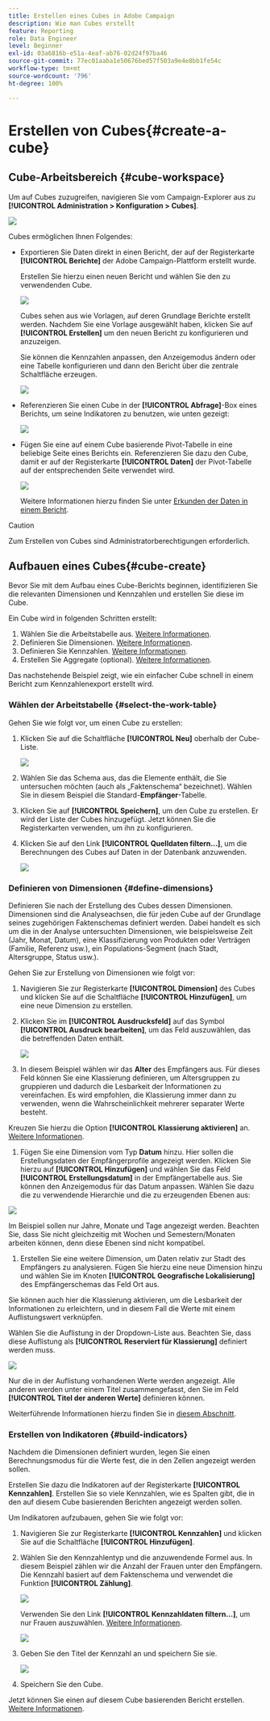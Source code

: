 ```yaml
---
title: Erstellen eines Cubes in Adobe Campaign
description: Wie man Cubes erstellt
feature: Reporting
role: Data Engineer
level: Beginner
exl-id: 03a6816b-e51a-4eaf-ab76-02d24f97ba46
source-git-commit: 77ec01aaba1e50676bed57f503a9e4e8bb1fe54c
workflow-type: tm+mt
source-wordcount: '796'
ht-degree: 100%

---
```


# Erstellen von Cubes{#create-a-cube}

## Cube-Arbeitsbereich {#cube-workspace}

Um auf Cubes zuzugreifen, navigieren Sie vom Campaign-Explorer aus zu **[!UICONTROL Administration > Konfiguration > Cubes]**.

![](assets/cube-node.png)

Cubes ermöglichen Ihnen Folgendes:

* Exportieren Sie Daten direkt in einen Bericht, der auf der Registerkarte **[!UICONTROL Berichte]** der Adobe Campaign-Plattform erstellt wurde.

  Erstellen Sie hierzu einen neuen Bericht und wählen Sie den zu verwendenden Cube.

  ![](assets/create-new-cube.png)

  Cubes sehen aus wie Vorlagen, auf deren Grundlage Berichte erstellt werden. Nachdem Sie eine Vorlage ausgewählt haben, klicken Sie auf **[!UICONTROL Erstellen]** um den neuen Bericht zu konfigurieren und anzuzeigen.

  Sie können die Kennzahlen anpassen, den Anzeigemodus ändern oder eine Tabelle konfigurieren und dann den Bericht über die zentrale Schaltfläche erzeugen.

  ![](assets/display-cube-table.png)

* Referenzieren Sie einen Cube in der **[!UICONTROL Abfrage]**-Box eines Berichts, um seine Indikatoren zu benutzen, wie unten gezeigt:

  ![](assets/cube-report-query.png)

* Fügen Sie eine auf einem Cube basierende Pivot-Tabelle in eine beliebige Seite eines Berichts ein. Referenzieren Sie dazu den Cube, damit er auf der Registerkarte **[!UICONTROL Daten]** der Pivot-Tabelle auf der entsprechenden Seite verwendet wird.

  ![](assets/cube-in-a-report.png)

  Weitere Informationen hierzu finden Sie unter [Erkunden der Daten in einem Bericht](cube-tables.md#explore-the-data-in-a-report).


>[!CAUTION]
>
>Zum Erstellen von Cubes sind Administratorberechtigungen erforderlich.
>

## Aufbauen eines Cubes{#cube-create}

Bevor Sie mit dem Aufbau eines Cube-Berichts beginnen, identifizieren Sie die relevanten Dimensionen und Kennzahlen und erstellen Sie diese im Cube.

Ein Cube wird in folgenden Schritten erstellt:

1. Wählen Sie die Arbeitstabelle aus. [Weitere Informationen](#select-the-work-table).
1. Definieren Sie Dimensionen. [Weitere Informationen](#define-dimensions).
1. Definieren Sie Kennzahlen. [Weitere Informationen](#build-indicators).
1. Erstellen Sie Aggregate (optional). [Weitere Informationen](customize-cubes.md#calculate-and-use-aggregates).

Das nachstehende Beispiel zeigt, wie ein einfacher Cube schnell in einem Bericht zum Kennzahlenexport erstellt wird.

### Wählen der Arbeitstabelle {#select-the-work-table}

Gehen Sie wie folgt vor, um einen Cube zu erstellen:

1. Klicken Sie auf die Schaltfläche **[!UICONTROL Neu]** oberhalb der Cube-Liste.

   ![](assets/create-a-cube.png)

1. Wählen Sie das Schema aus, das die Elemente enthält, die Sie untersuchen möchten (auch als „Faktenschema“ bezeichnet). Wählen Sie in diesem Beispiel die Standard-**Empfänger**-Tabelle.
1. Klicken Sie auf **[!UICONTROL Speichern]**, um den Cube zu erstellen. Er wird der Liste der Cubes hinzugefügt. Jetzt können Sie die Registerkarten verwenden, um ihn zu konfigurieren.

1. Klicken Sie auf den Link **[!UICONTROL Quelldaten filtern...]**, um die Berechnungen des Cubes auf Daten in der Datenbank anzuwenden.

   ![](assets/cube-filter-source.png)

### Definieren von Dimensionen {#define-dimensions}

Definieren Sie nach der Erstellung des Cubes dessen Dimensionen. Dimensionen sind die Analyseachsen, die für jeden Cube auf der Grundlage seines zugehörigen Faktenschemas definiert werden. Dabei handelt es sich um die in der Analyse untersuchten Dimensionen, wie beispielsweise Zeit (Jahr, Monat, Datum), eine Klassifizierung von Produkten oder Verträgen (Familie, Referenz usw.), ein Populations-Segment (nach Stadt, Altersgruppe, Status usw.).

Gehen Sie zur Erstellung von Dimensionen wie folgt vor:

1. Navigieren Sie zur Registerkarte **[!UICONTROL Dimension]** des Cubes und klicken Sie auf die Schaltfläche **[!UICONTROL Hinzufügen]**, um eine neue Dimension zu erstellen.
1. Klicken Sie im **[!UICONTROL Ausdrucksfeld]** auf das Symbol **[!UICONTROL Ausdruck bearbeiten]**, um das Feld auszuwählen, das die betreffenden Daten enthält.

   ![](assets/cube-add-dimension.png)

1. In diesem Beispiel wählen wir das **Alter** des Empfängers aus. Für dieses Feld können Sie eine Klassierung definieren, um Altersgruppen zu gruppieren und dadurch die Lesbarkeit der Informationen zu vereinfachen. Es wird empfohlen, die Klassierung immer dann zu verwenden, wenn die Wahrscheinlichkeit mehrerer separater Werte besteht.

Kreuzen Sie hierzu die Option **[!UICONTROL Klassierung aktivieren]** an. [Weitere Informationen](customize-cubes.md#data-binning).

1. Fügen Sie eine Dimension vom Typ **Datum** hinzu. Hier sollen die Erstellungsdaten der Empfängerprofile angezeigt werden. Klicken Sie hierzu auf **[!UICONTROL Hinzufügen]** und wählen Sie das Feld **[!UICONTROL Erstellungsdatum]** in der Empfängertabelle aus.
Sie können den Anzeigemodus für das Datum anpassen. Wählen Sie dazu die zu verwendende Hierarchie und die zu erzeugenden Ebenen aus:

![](assets/cube-date-dimension.png)

Im Beispiel sollen nur Jahre, Monate und Tage angezeigt werden. Beachten Sie, dass Sie nicht gleichzeitig mit Wochen und Semestern/Monaten arbeiten können, denn diese Ebenen sind nicht kompatibel.

1. Erstellen Sie eine weitere Dimension, um Daten relativ zur Stadt des Empfängers zu analysieren. Fügen Sie hierzu eine neue Dimension hinzu und wählen Sie im Knoten **[!UICONTROL Geografische Lokalisierung]** des Empfängerschemas das Feld Ort aus.

Sie können auch hier die Klassierung aktivieren, um die Lesbarkeit der Informationen zu erleichtern, und in diesem Fall die Werte mit einem Auflistungswert verknüpfen.

Wählen Sie die Auflistung in der Dropdown-Liste aus. Beachten Sie, dass diese Auflistung als **[!UICONTROL Reserviert für Klassierung]** definiert werden muss.

![](assets/cube-dimension-with-enum.png)

Nur die in der Auflistung vorhandenen Werte werden angezeigt. Alle anderen werden unter einem Titel zusammengefasst, den Sie im Feld **[!UICONTROL Titel der anderen Werte]** definieren können.

Weiterführende Informationen hierzu finden Sie in [diesem Abschnitt](customize-cubes.md#dynamically-manage-bins).

### Erstellen von Indikatoren {#build-indicators}

Nachdem die Dimensionen definiert wurden, legen Sie einen Berechnungsmodus für die Werte fest, die in den Zellen angezeigt werden sollen.

Erstellen Sie dazu die Indikatoren auf der Registerkarte **[!UICONTROL Kennzahlen]**. Erstellen Sie so viele Kennzahlen, wie es Spalten gibt, die in den auf diesem Cube basierenden Berichten angezeigt werden sollen.

Um Indikatoren aufzubauen, gehen Sie wie folgt vor:

1. Navigieren Sie zur Registerkarte **[!UICONTROL Kennzahlen]** und klicken Sie auf die Schaltfläche **[!UICONTROL Hinzufügen]**.
1. Wählen Sie den Kennzahlentyp und die anzuwendende Formel aus. In diesem Beispiel zählen wir die Anzahl der Frauen unter den Empfängern. Die Kennzahl basiert auf dem Faktenschema und verwendet die Funktion **[!UICONTROL Zählung]**.

   ![](assets/cube-new-measure.png)

   Verwenden Sie den Link **[!UICONTROL Kennzahldaten filtern...]**, um nur Frauen auszuwählen. [Weitere Informationen](customize-cubes.md#define-measures).

   ![](assets/cube-filter-measure-data.png)

1. Geben Sie den Titel der Kennzahl an und speichern Sie sie.

   ![](assets/cube-save-measure.png)

1. Speichern Sie den Cube.


Jetzt können Sie einen auf diesem Cube basierenden Bericht erstellen. [Weitere Informationen](cube-tables.md).
